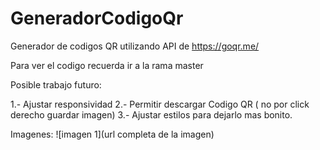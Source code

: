 # GeneradorCodigoQr
Generador de codigos QR utilizando API de https://goqr.me/

Para ver el codigo recuerda ir a la rama master

Posible trabajo futuro:

1.- Ajustar responsividad
2.- Permitir descargar Codigo QR ( no por click derecho guardar imagen)
3.- Ajustar estilos para dejarlo mas bonito.

Imagenes: 
![imagen 1](url completa de la imagen)
